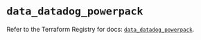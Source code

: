 # `data_datadog_powerpack`

Refer to the Terraform Registry for docs: [`data_datadog_powerpack`](https://registry.terraform.io/providers/datadog/datadog/3.67.0/docs/data-sources/powerpack).
